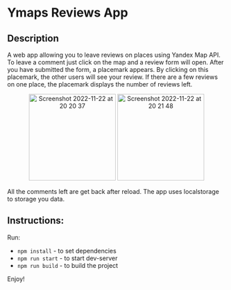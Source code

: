 # Ymaps Reviews App

## Description
A web app allowing you to leave reviews on places using Yandex Map API. To leave a comment just click on the map and a review form will open. After you have submitted the form, a placemark appears. By clicking on this placemark, the other users will see your review. If there are a few reviews on one place, the placemark displays the number of reviews left.


<p align="center">
<img height="200" alt="Screenshot 2022-11-22 at 20 20 37" src="https://user-images.githubusercontent.com/92443952/203381012-92003b7f-8b23-4fdd-ad01-1f1a321df58c.png">
<img height="200" alt="Screenshot 2022-11-22 at 20 21 48" src="https://user-images.githubusercontent.com/92443952/203381829-0d758a39-e83a-455f-ba8f-b94cb7261f34.png">

</p>
All the comments left are get back after reload. The app uses localstorage to storage you data. 


## Instructions: 

Run: 

* ``npm install`` - to set dependencies  
* ``npm run start`` - to start dev-server   
* ``npm run build`` - to build the project   

Enjoy!

